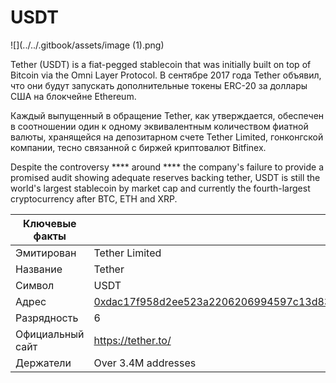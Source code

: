 # USDT

![](../../.gitbook/assets/image (1).png)

Tether (USDT) is a fiat-pegged stablecoin that was initially built on top of Bitcoin via the Omni Layer Protocol.  В сентябре 2017 года Tether объявил, что они будут запускать дополнительные токены ERC-20 за доллары США на блокчейне Ethereum.

Каждый выпущенный в обращение Tether, как утверждается, обеспечен в соотношении один к одному эквивалентным количеством фиатной валюты, хранящейся на депозитарном счете Tether Limited, гонконгской компании, тесно связанной с биржей криптовалют Bitfinex.

Despite the controversy **** around **** the company's failure to provide a promised audit showing adequate reserves backing tether, USDT is still the world's largest stablecoin by market cap and currently the fourth-largest cryptocurrency after BTC, ETH and XRP.

| Ключевые факты   |                                                                                                                  |
| ---------------- | ---------------------------------------------------------------------------------------------------------------- |
| Эмитирован       | Tether Limited                                                                                                   |
| Название         | Tether                                                                                                           |
| Символ           | USDT                                                                                                             |
| Адрес            | [0xdac17f958d2ee523a2206206994597c13d831](https://etherscan.io/token/0xdac17f958d2ee523a2206206994597c13d831ec7) |
| Разрядность      | 6                                                                                                                |
| Официальный сайт | [https://tether.to/ ](https://tether.to)                                                                         |
| Держатели        | Over 3.4M addresses                                                                                              |


